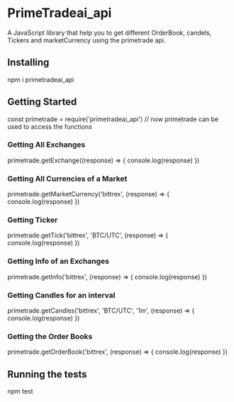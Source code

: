 # PrimeTradeai_api

A JavaScript library that help you to get different OrderBook, candels, Tickers and marketCurrency using the primetrade api. 

## Installing

npm i primetradeai_api


## Getting Started

const primetrade = require('primetradeai_api') 
// now primetrade can be used to access the functions

### Getting All Exchanges

primetrade.getExchange((response) => {
console.log(response)
})

### Getting All Currencies of a Market

primetrade.getMarketCurrency('bittrex', (response) => {
console.log(response)
})


### Getting Ticker 

primetrade.getTick('bittrex', 'BTC/UTC', (response) => {
console.log(response)
})


### Getting Info of an Exchanges

primetrade.getInfo('bittrex', (response) => {
console.log(response)
})

### Getting Candles for an interval

primetrade.getCandles('bittrex', 'BTC/UTC', '1m', (response) => {
console.log(response)
})

### Getting the Order Books

primetrade.getOrderBook('bittrex', (response) => {
console.log(response)
})

## Running the tests

npm test
